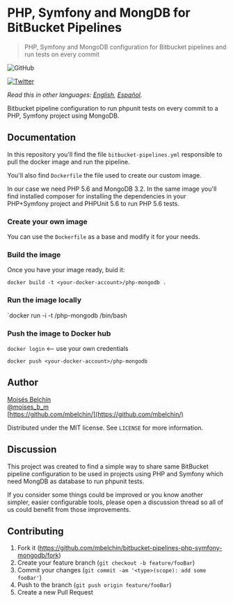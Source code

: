 # PHP, Symfony and MongDB for BitBucket Pipelines
> PHP, Symfony and MongoDB configuration for Bitbucket pipelines and run tests on every commit

![GitHub](https://img.shields.io/github/license/mbelchin/bitbucket-pipelines-php-symfony-mongodb.svg)

[![Twitter](https://img.shields.io/twitter/url/https/shields.io.svg?style=social)](https://twitter.com/intent/tweet?text=Wow:&url=https%3A%2F%2Fgithub.com%2Fmbelchin%2Fbitbucket-pipelines-php-symfony-mongodb&hashtags=bitbucket,bitbucket-pipelines,php,symfony,mongodb,docker)

*Read this in other languages: [English](README.md), [Español](README.es.md).*

Bitbucket pipeline configuration to run phpunit tests on every commit to a PHP, Symfony project using MongoDB.

## Documentation

In this repository you'll find the file `bitbucket-pipelines.yml` responsible to pull the docker image and run the pipeline.

You'll also find `Dockerfile` the file used to create our custom image.

In our case we need PHP 5.6 and MongoDB 3.2. In the same image you'll find installed composer for installing the dependencies in your PHP+Symfony project and PHPUnit 5.6 to run PHP 5.6 tests.

### Create your own image

You can use the `Dockerfile` as a base and modify it for your needs.

### Build the image

Once you have your image ready, buid it:

`docker build -t <your-docker-account>/php-mongodb .`

### Run the image locally

`docker run -i -t <your-docker-account>/php-mongodb /bin/bash

### Push the image to Docker hub

`docker login` <-- use your own credentials

`docker push <your-docker-account>/php-mongodb`


## Author

[Moisés Belchín](https://moisesbm.wordpress.com)  
[@moises_b_m](https://twitter.com/moises_b_m)  
[https://github.com/mbelchin/](https://github.com/mbelchin/)  

Distributed under the MIT license. See ``LICENSE`` for more information.

## Discussion

This project was created to find a simple way to share same BitBucket pipeline configuration to be used in projects using PHP and Symfony which need MongDB as database to run phpunit tests.

If you consider some things could be improved or you know another simpler, easier configurable tools, please open a discussion thread so all of us could benefit from those improvements.

## Contributing

1. Fork it (<https://github.com/mbelchin/bitbucket-pipelines-php-symfony-mongodb/fork>)
2. Create your feature branch (`git checkout -b feature/fooBar`)
3. Commit your changes (`git commit -am '<type>(scope): add some fooBar'`)
4. Push to the branch (`git push origin feature/fooBar`)
5. Create a new Pull Request
